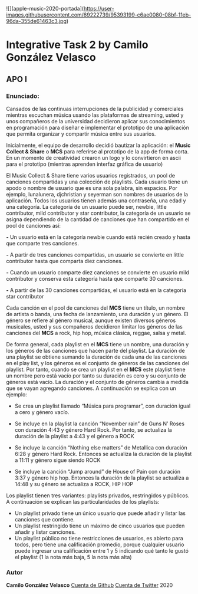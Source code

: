 ![](apple-music-2020-portada](https://user-images.githubusercontent.com/69222739/95393199-c6ae0080-08bf-11eb-96da-355de61463c3.jpg)
# Integrative Task 2 by Camilo González Velasco
## APO I

### Enunciado: 

Cansados de las continuas interrupciones de la publicidad y comerciales mientras escuchan música usando las plataformas de streaming, usted y unos compañeros de la universidad decidieron aplicar sus conocimientos en programación para diseñar e implementar el prototipo de una aplicación que permita organizar y compartir música entre sus usuarios.

Inicialmente, el equipo de desarrollo decidió bautizar la aplicación: el **Music Collect & Share** o **MCS**  para referirse al prototipo de la app de forma corta. En un momento de creatividad crearon un logo y lo convirtieron en ascii para el prototipo (mientras aprenden interfaz gráfica de usuario)

El Music Collect & Share tiene varios usuarios registrados, un pool de canciones compartidas y una colección de playlists.  Cada usuario tiene un apodo o nombre de usuario que es una sola palabra, sin espacios.  Por ejemplo, lunalunera, djchristian y seyerman son nombres de usuarios de la aplicación. Todos los usuarios tienen además una contraseña, una edad y una categoría.  La categoría de un usuario  puede ser, newbie, little contributor, mild contributor y star contributor, la categoría de un usuario  se asigna dependiendo de la cantidad de canciones que han compartido en el pool de canciones así:
  
**-** Un usuario está en la categoría newbie cuando está recién creado y hasta que comparte tres canciones.

**-** A partir de tres canciones compartidas, un usuario se convierte en  little contributor hasta que comparta diez canciones.

**-** Cuando un usuario comparte diez canciones se convierte en usuario mild contributor  y conserva esta categoría hasta que comparte 30 canciones.

**-** A partir de las 30 canciones compartidas, el usuario está en la categoría star contributor

Cada canción en el pool de canciones del **MCS** tiene un título, un nombre de artista o banda, una fecha de lanzamiento, una duración y un género. El género se refiere al género musical, aunque existen diversos  géneros musicales, usted y sus compañeros decidieron limitar los géneros de las canciones del **MCS** a rock, hip hop, música clásica, reggae, salsa y metal.  

De forma general,  cada playlist en el **MCS** tiene un nombre, una duración y los géneros de las canciones que hacen parte del playlist. La duración de una playlist se obtiene sumando la duración de cada una de las canciones en el play list, y los géneros es el conjunto de géneros de las canciones del playlist.  Por tanto, cuando se crea un playlist en el **MCS** este playlist tiene un nombre pero está vacío por tanto su duración es cero y su conjunto de géneros está vacío.  La duración y el conjunto de géneros cambia a medida que se vayan agregando canciones.  A continuación se explica con un ejemplo:

- Se crea un playlist llamado “Música para programar”, con  duración igual a cero y género vacío.

- Se incluye en la playlist la canción “November rain” de Guns N’ Roses con duración 4:43 y género Hard Rock.  Por tanto, se actualiza la duración de la playlist a 4:43 y el género a ROCK

- Se incluye la canción “Nothing else matters” de Metallica con duración 6:28 y género Hard Rock. Entonces se actualiza la duración de la playlist a 11:11 y género sigue siendo ROCK

- Se incluye la canción “Jump around” de House of Pain con duración 3:37 y género hip hop.  Entonces la duración de la playlist se actualiza a  14:48 y su género se actualiza a ROCK, HIP HOP

Los playlist tienen tres variantes: playlists privados, restringidos y públicos. A continuación se explican las particularidades de los playlists:
- Un playlist privado tiene un único usuario que puede añadir y listar las canciones que contiene.
- Un playlist restringido tiene un máximo de cinco usuarios que pueden añadir y listar canciones.
- Un playlist público no tiene restricciones de usuarios, es abierto para todos, pero tiene una calificación promedio, porque cualquier usuario puede ingresar una calificación entre 1  y 5 indicando qué tanto le gustó el playlist (1 la nota más baja, 5 la nota más alta)

### Autor

**Camilo González Velasco**
[Cuenta de Github](https://github.com/camilogonzalez7424)
[Cuenta de Twitter](https://twitter.com/CamiloGonzlezV3)
2020
